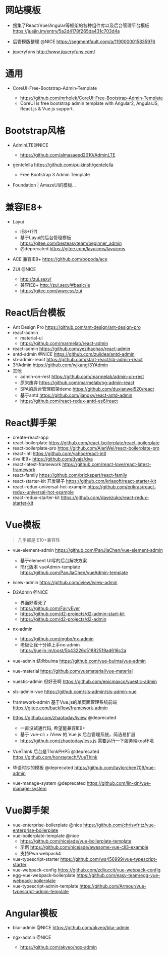 # 网站模板

- 搜集了React/Vue/Angular等框架的各种组件库以及后台管理平台模板 https://juejin.im/entry/5a2d4178f265da431c703d4a
- 后管模版整理 @NICE https://segmentfault.com/a/1190000015835976

- jqueryfuns <http://www.jqueryfuns.com/>

# 通用

- CoreUI-Free-Bootstrap-Admin-Template

  - <https://github.com/mrholek/CoreUI-Free-Bootstrap-Admin-Template>
  - CoreUI is free bootstrap admin template with Angular2, AngularJS, React.js & Vue.js support.

# Bootstrap风格

- AdminLTE@NICE

  - <https://github.com/almasaeed2010/AdminLTE>

- gentelella <https://github.com/puikinsh/gentelella>

  - Free Bootstrap 3 Admin Template

- Foundation | AmazeUI的模板...


# 兼容IE8+

- Layui

  - IE8+(??)
  - 基于Layui的后台管理模板 https://gitee.com/besteasyteam/beginner_admin
  - @deprecated https://gitee.com/layuicms/layuicms

- ACE 兼容IE8+ https://github.com/bopoda/ace  
- ZUI @NICE

  - http://zui.sexy/
  - 兼容IE8+ http://zui.sexy/#basic/ie
  - https://gitee.com/wwccss/zui


# React后台模板

- Ant Design Pro https://github.com/ant-design/ant-design-pro
- react-admin 
  - material-ui
  - https://github.com/marmelab/react-admin
- react-admin <https://github.com/yezihaohao/react-admin>
- antd-admin @NICE <https://github.com/zuiidea/antd-admin>
- sb-admin-react <https://github.com/start-react/sb-admin-react>
- 3YAdmin https://github.com/wjkang/3YAdmin
- 其他
  - admin-on-rest <https://github.com/marmelab/admin-on-rest>
  - 原来废弃 <https://github.com/marmelab/ng-admin-react>
  - SPA的后台管理框架demo <https://github.com/duxianwei520/react>
  - 基于antd <https://github.com/jiangxy/react-antd-admin>
  - <https://github.com/react-redux-antd-es6/react>

# React脚手架

- create-react-app
- react-boilerplate https://github.com/react-boilerplate/react-boilerplate
- react-boilerplate-pro https://github.com/AlanWei/react-boilerplate-pro
- react-intl https://github.com/yahoo/react-intl
- dva IE9+ <https://github.com/dvajs/dva>
- react-latest-framework https://github.com/react-love/react-latest-framework
- react-family <https://github.com/brickspert/react-family>
- react-starter-kit 开发架子 <https://github.com/kriasoft/react-starter-kit>
- react-redux-universal-hot-example https://github.com/erikras/react-redux-universal-hot-example
- react-redux-starter-kit https://github.com/davezuko/react-redux-starter-kit

# Vue模板

> 几乎都是IE10+兼容性

- vue-element-admin <https://github.com/PanJiaChen/vue-element-admin>
  - 基于element UI写的后台解决方案
  - 简化版本 vueAdmin-template https://github.com/PanJiaChen/vueAdmin-template
- iview-admin https://github.com/iview/iview-admin  
- D2Admin @NICE 
    - 界面好看死了
    - https://github.com/FairyEver
    - https://github.com/d2-projects/d2-admin-start-kit
    - https://github.com/d2-projects/d2-admin   
- nx-admin 
  - https://github.com/mgbq/nx-admin
  - 老板让我十分钟上手nx-admin https://juejin.im/post/5b43226c51882519ad616c2a
  
- vue-admin 结合bulma https://github.com/vue-bulma/vue-admin
- vue-material https://github.com/vuematerial/vue-material
- vuestic-admin 但好丑啊 https://github.com/epicmaxco/vuestic-admin
- sls-admin-vue <https://github.com/sls-admin/sls-admin-vue> 
- framework-admin 基于Vue.js的单页面管理系统前端 https://gitee.com/backflow/framework-admin
- https://github.com/zhaotoday/iview @deprecated
  - 一直没试通代码, 希望能兼容IE9+   
  - 基于 vue-cli + iView 的 Vue js 后台管理系统，简洁易扩展 
  - https://github.com/zhaotoday/less.js 需要运行一下服务端koa环境
- VueThink 后台是ThinkPHP5 @deprecated <https://github.com/honraytech/VueThink>
- 毕设时抄的模板 @deprecated <https://github.com/taylorchen709/vue-admin>
- vue-manage-system @deprecated https://github.com/lin-xin/vue-manage-system

# Vue脚手架

- vue-enterprise-boilerplate @nice https://github.com/chrisvfritz/vue-enterprise-boilerplate
- vue-boilerplate-template @nice 
  - https://github.com/nicejade/vue-boilerplate-template
  - 示例 https://github.com/nicejade/awesome-vue-cli3-example
  - 支持Pwa webpack4
- vue-typescript-starter https://github.com/ws456999/vue-typescript-starter
- vue-webpack-config https://github.com/zdliuccit/vue-webpack-config
- egg-vue-webpack-boilerplate https://github.com/easy-team/egg-vue-webpack-boilerplate
- vue-typescript-admin-template https://github.com/Armour/vue-typescript-admin-template

# Angular模板

- blur-admin @NICE https://github.com/akveo/blur-admin
- ngx-admin @NICE

  - <https://github.com/akveo/ngx-admin>
